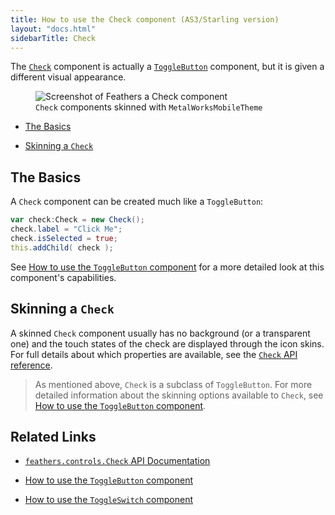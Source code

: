 ```yaml
---
title: How to use the Check component (AS3/Starling version)
layout: "docs.html"
sidebarTitle: Check
---
```


The [`Check`](/api-reference/feathers/controls/Check.html) component is actually a [`ToggleButton`](./toggle-button.md) component, but it is given a different visual appearance.

<figure>
<img src="/learn/as3-starling/images/check.png" srcset="/learn/as3-starling/images/check@2x.png 2x" alt="Screenshot of Feathers a Check component" />
<figcaption><code>Check</code> components skinned with <code>MetalWorksMobileTheme</code></figcaption>
</figure>

- [The Basics](#the-basics)

- [Skinning a `Check`](#skinning-a-check)

## The Basics

A `Check` component can be created much like a `ToggleButton`:

```actionscript
var check:Check = new Check();
check.label = "Click Me";
check.isSelected = true;
this.addChild( check );
```

See [How to use the `ToggleButton` component](./toggle-button.md) for a more detailed look at this component's capabilities.

## Skinning a `Check`

A skinned `Check` component usually has no background (or a transparent one) and the touch states of the check are displayed through the icon skins. For full details about which properties are available, see the [`Check` API reference](/api-reference/feathers/controls/Check.html).

> As mentioned above, `Check` is a subclass of `ToggleButton`. For more detailed information about the skinning options available to `Check`, see [How to use the `ToggleButton` component](./toggle-button.md).

## Related Links

- [`feathers.controls.Check` API Documentation](/api-reference/feathers/controls/Check.html)

- [How to use the `ToggleButton` component](./toggle-button.md)

- [How to use the `ToggleSwitch` component](./toggle-switch.md)
